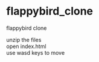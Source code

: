 # flappybird_clone
flappybird clone 

unzip the files <br>
open index.html <br>
use wasd keys to move
